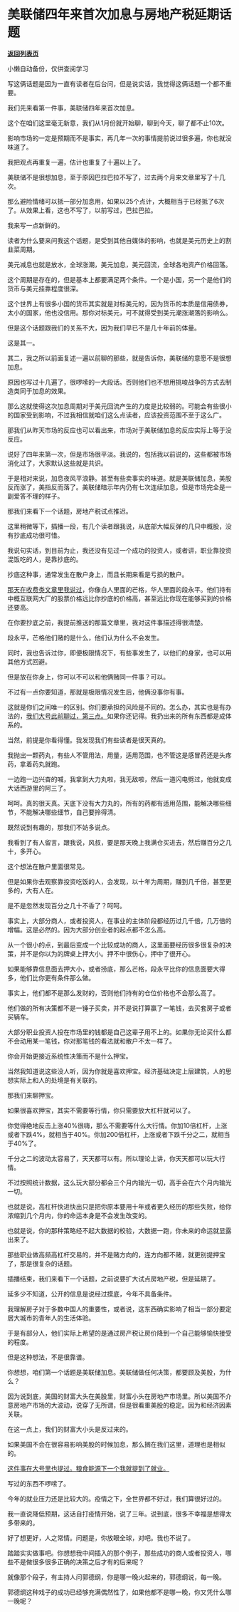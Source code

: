 # 美联储四年来首次加息与房地产税延期话题

[**返回列表页**](/gzh/记忆承载3)

小懒自动备份，仅供查阅学习

写这俩话题是因为一直有读者在后台问，但是说实话，我觉得这俩话题一个都不重要。  

  

我们先来看第一件事，美联储四年来首次加息。  

  

这个在咱们这里毫无新意，我们从1月份就开始聊，聊到今天，聊了都不止10次。  

  

影响市场的一定是预期而不是事实，再几年一次的事情提前说过很多遍，你也就没味道了。

  

我把观点再重复一遍，估计也重复了十遍以上了。  

  

美联储不是很想加息，至于原因巴拉巴拉不写了，过去两个月来文章里写了十几次。

  

那么避险情绪可以抵一部分加息用，如果以25个点计，大概相当于已经抵了6次了。从效果上看，这也不写了，以前写过，巴拉巴拉。  

  

我来写一点新鲜的。  

  

读者为什么要来问我这个话题，是受到其他自媒体的影响，也就是美元历史上的割韭菜周期。  

  

美元减息也就是放水，全球涨潮，美元加息，美元回流，全球各地资产价格回落。

  

这个周期是存在的，但是基本上都要满足两个条件。一个是小国，另一个是他们的货币与美元挂靠程度很深。

  

这个世界上有很多小国的货币其实就是对标美元的，因为货币的本质是信用债券，太小的国家，他也没信用。那你对标美元，可不就得受到美元潮涨潮落的影响么。  

  

但是这个话题跟我们的关系不大，因为我们早已不是几十年前的体量。  

  

这是其一。  

  

其二，我之所以前面复述一遍以前聊的那些，就是告诉你，美联储的意愿不是很想加息。

  

原因也写过十几遍了，很啰嗦的一大段话。否则他们也不想用挑唆战争的方式去制造类同于加息的效果。  

  

那么这就使得这次加息周期对于美元回流产生的力度是比较弱的。可能会有些很小的国家受到影响，不过我相信就咱们这么点读者，应该投资范围不至于这么广。  

  

那我们从昨天市场的反应也可以看出来，市场对于美联储加息的反应实际上等于没反应。  

  

说好了四年来第一次，但是市场很平淡。我说的，包括我以前说的，这些都被市场消化过了，大家默认这些就是共识。  

  

于是相对来说，加息夜风平浪静。甚至有些卖事实的味道。就是美联储加息，美股反而涨了，美指反而落了。美联储暗示年内仍有七次连续加息，但是市场完全是一副爱答不理的样子。

  

那我们来看下一个话题，房地产税试点推迟。  

  

这里稍微等下，插播一段，有几个读者跟我说，从底部大幅反弹的几只中概股，没有抄底成功很可惜。

  

我说句实话，到目前为止，我还没有见过一个成功的投资人，或者讲，职业靠投资混饭吃的人，是靠抄底的。  

  

抄底这种事，通常发生在散户身上，而且长期来看是亏损的散户。

  

[那天在收费类文章里我说过](http://mp.weixin.qq.com/s?__biz=MzU3NDc5Nzc0NQ==&mid=2247514520&idx=1&sn=fae620c5593fbec3d252ac907ab4daf7&chksm=fd2e1b46ca5992506c01de0cecc3d75d5d748cf3ca9103bc222ed020af43bade65d88947222c&scene=21#wechat_redirect)，你像白人里面的芒格，华人里面的段永平。他们持有中概互联网大厂的股票价格远比你抄底的价格高，甚至远比你现在能够买到的价格还要高。  

  

在你要抄底之前，我提前推送的那篇文章里，我对这件事描述得很清楚。  

  

段永平，芒格他们赌的是什么，他们认为什么不会发生。

  

同时，我也告诉过你，即便极限情况下，有些事发生了，以他们的身家，也可以用其他方式回避。  

  

但是放在你身上，你可以不可以和他俩赌同一件事？可以。

  

不过有一点你要知道，那就是极限情况发生后，他俩没事你有事。

  

这就是你们之间唯一的区别。你们要承担的风险是不同的。怎么办，其实也是有办法的，[我们大号此前聊过，第三点。](http://mp.weixin.qq.com/s?__biz=MzU0MjYwNDU2Mw==&mid=2247502667&idx=1&sn=2e41ecbf67f6a389ba23e129cb322ce2&chksm=fb1aa737cc6d2e21a778279184bac9ada47215c2dcb87628a52db33ff691d7d1f4350dcb5e87&scene=21#wechat_redirect)如果你还记得。我扔出来的所有东西都是成体系的。

  

当然，前提是你看得懂。我发现我们有些读者是很天真的。

  

我抛出一颗药丸，有些人不管用法，用量，适用范围，也不管这是感冒药还是头疼药，拿着药丸就跑。

  

一边跑一边兴奋的喊，我拿到大力丸啦，我无敌啦，然后一道闪电劈过，他就变成大话西游里的阿三了。

  

呵呵。真的很天真。天底下没有大力丸的，所有的药都有适用范围，能解决哪些细节，不能解决哪些细节，自己要拎得清。

  

既然说到有趣的，那我们不妨多说点。

  

我看到了有人留言，跟我说，风叔，要是那天晚上我满仓买进去，然后赚百分之几十，多开心。  

  

这个想法在散户里面很常见。

  

但是如果你去观察靠投资吃饭的人，会发现，以十年为周期，赚到几千倍，甚至更多的，大有人在。

  

是不是忽然发现百分之几十不香了？呵呵。

  

事实上，大部分商人，或者投资人，在事业的主体阶段都经历过几千倍，几万倍的增幅。这是必然的。因为大部分创业者的起点都不怎么高。

  

从一个很小的点，到最后变成一个比较成功的商人，这里面要经历很多很复杂的决策，并不是你以为的牌桌上押大小。押不中很伤心，押中了很开心。  

  

如果能够靠信息面去押大小，或者捞底，那么芒格，段永平比你的信息面要大得多，他们比你更有条件那么做。  

  

事实上，他们都不是那么发财的，否则他们持有的仓位价格也不会那么高了。

  

他们做的所有决策都不是一锤子买卖，并不是说打算赢了一笔钱，去买套房子或者买辆车。  

  

大部分职业投资人投在市场里的钱都是自己这辈子用不上的。如果你无论买什么都不会动用某一笔钱，你对那笔钱的看法就和散户不太一样了。  

  

你会开始更接近系统性决策而不是什么押宝。

  

当然我知道说这些没人听，因为你就是喜欢押宝。经济基础决定上层建筑，人的思想实际上和人的处境是有关联的。  

  

那我们来聊押宝。

  

如果很喜欢押宝，其实不需要等行情，你只需要放大杠杆就可以了。

  

你觉得绝地反击上涨40%很嗨，那么不需要等什么大行情。你加10倍杠杆，上涨或者下跌4%，就相当于40%。你加200倍杠杆，上涨或者下跌千分之二，就相当于40%了。

  

千分之二的波动太容易了，天天都可以有。所以理论上讲，你天天都可以玩大行情。  

  

不过按照统计数据，这么玩大部分都会三个月内输光一切，高手会在六个月内输光一切。

  

也就是说，高杠杆快进快出只是把你原本要用十年或者更久经历的那些失败，给你浓缩到几个月内，你的命运本身是不会发生改变的。

  

也就是说，你的那种策略经不起大数据的校验，大数据一跑，你未来的命运就显露出来了。  

  

那些职业做高频高杠杆交易的，并不是赌方向的，连方向都不赌，就更别提押宝了，那是很复杂的话题。  

  

插播结束，我们来看下一个话题，之前说要扩大试点房地产税，但是延期了。  

  

延多少不知道，公开的信息是说经过摸底，今年不具备条件。  

  

我理解房子对于多数中国人的重要性，或者说，这东西确实影响了相当一部分要定居大城市的青年人的生活体验。  

  

于是有部分人，他们实际上希望的是通过房产税让房价降到一个自己能够愉快接受的程度。

  

但是这种想法，不是很靠谱。  

  

你想想，咱们第一个话题是美联储加息。美联储做任何决策，都要顾及美股，为什么？

  

因为说到底，美国的财富大头在美股里，财富小头在房地产市场里。所以美国不介意房地产市场的大波动，说穿了无所谓，但是很看重美股的稳定。因为和经济因素关联。

  

在这一点上，我们的财富大小头是反过来的。  

  

如果美国不会在很容易影响美股的时候加息，那么搁在我们这里，道理也是相似的。  

  

[这件事在大号里也提过。粮食能源下一个我就提到了就业。  
](http://mp.weixin.qq.com/s?__biz=MzU0MjYwNDU2Mw==&mid=2247504457&idx=1&sn=b0b3257cfcfbb2ef1c48c3693dfcb92e&chksm=fb1abe35cc6d3723f968a998345bd229c4ef54cb2dcc560d54c2415e267e570b9e9d36e6a3b5&scene=21#wechat_redirect)

  

写过的东西不啰嗦了。  

  

今年的就业压力还是比较大的。疫情之下，全世界都不好过，我们算很好过的。  

  

我一直说降低预期，这话自打疫情开始，说了三年。说到底，很多不幸福是想得太多带来的。  

  

好了想更好，人之常情。问题是，你放眼全球，对吧。我也不说了。  

  

踏踏实实做事吧。你想想我中间插入的那个例子，那些成功的商人或者投资人，哪些不是做很多很多正确的决策之后才有的后来呢？  

  

就像那个段子，有主持人问郭德纲，你是哪一晚火起来的，郭德纲说，每一晚。

  

郭德纲这种戏子的成功已经够充满偶然性了，如果他都不是哪一晚，你又凭什么哪一晚呢？

